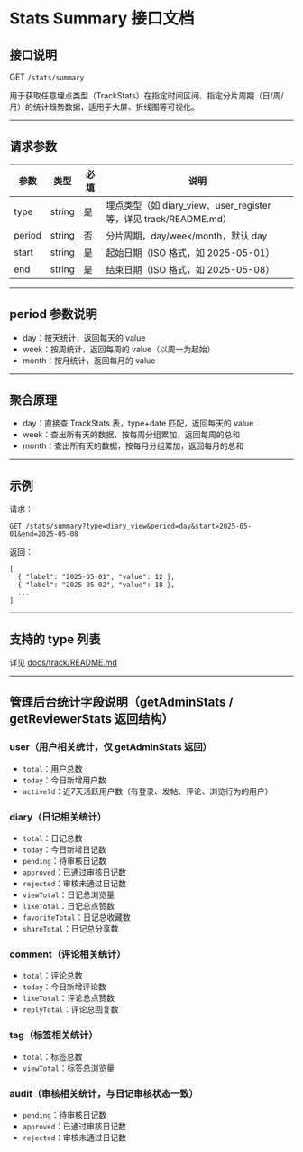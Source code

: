 # Stats Summary 接口文档

## 接口说明

GET `/stats/summary`

用于获取任意埋点类型（TrackStats）在指定时间区间、指定分片周期（日/周/月）的统计趋势数据，适用于大屏、折线图等可视化。

---

## 请求参数

| 参数   | 类型   | 必填 | 说明                                                              |
| ------ | ------ | ---- | ----------------------------------------------------------------- |
| type   | string | 是   | 埋点类型（如 diary_view、user_register 等，详见 track/README.md） |
| period | string | 否   | 分片周期，day/week/month，默认 day                                |
| start  | string | 是   | 起始日期（ISO 格式，如 2025-05-01）                               |
| end    | string | 是   | 结束日期（ISO 格式，如 2025-05-08）                               |

---

## period 参数说明

- day：按天统计，返回每天的 value
- week：按周统计，返回每周的 value（以周一为起始）
- month：按月统计，返回每月的 value

---

## 聚合原理

- day：直接查 TrackStats 表，type+date 匹配，返回每天的 value
- week：查出所有天的数据，按每周分组累加，返回每周的总和
- month：查出所有天的数据，按每月分组累加，返回每月的总和

---

## 示例

请求：

```
GET /stats/summary?type=diary_view&period=day&start=2025-05-01&end=2025-05-08
```

返回：

```
[
  { "label": "2025-05-01", "value": 12 },
  { "label": "2025-05-02", "value": 18 },
  ...
]
```

---

## 支持的 type 列表

详见 [docs/track/README.md](./track/README.md)

---

## 管理后台统计字段说明（getAdminStats / getReviewerStats 返回结构）

### user（用户相关统计，仅 getAdminStats 返回）

- `total`：用户总数
- `today`：今日新增用户数
- `active7d`：近7天活跃用户数（有登录、发帖、评论、浏览行为的用户）

### diary（日记相关统计）

- `total`：日记总数
- `today`：今日新增日记数
- `pending`：待审核日记数
- `approved`：已通过审核日记数
- `rejected`：审核未通过日记数
- `viewTotal`：日记总浏览量
- `likeTotal`：日记总点赞数
- `favoriteTotal`：日记总收藏数
- `shareTotal`：日记总分享数

### comment（评论相关统计）

- `total`：评论总数
- `today`：今日新增评论数
- `likeTotal`：评论总点赞数
- `replyTotal`：评论总回复数

### tag（标签相关统计）

- `total`：标签总数
- `viewTotal`：标签总浏览量

### audit（审核相关统计，与日记审核状态一致）

- `pending`：待审核日记数
- `approved`：已通过审核日记数
- `rejected`：审核未通过日记数
